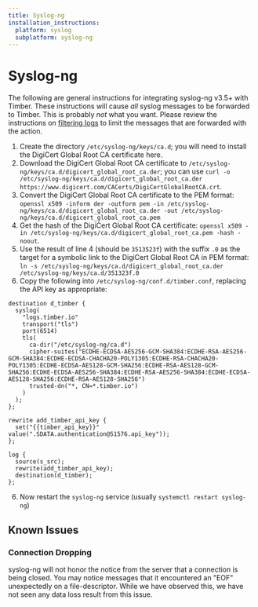 ```yaml
---
title: Syslog-ng
installation_instructions:
  platform: syslog
  subplatform: syslog-ng
---
```

# Syslog-ng

The following are general instructions for integrating syslog-ng v3.5+ with
Timber. These instructions will cause _all_ syslog messages to be forwarded to
Timber. This is probably _not_ what you want. Please review the instructions on
[filtering
logs](https://syslog-ng.com/documents/html/syslog-ng-ose-latest-guides/en/syslog-ng-ose-guide-admin/html/reference-filters.html)
to limit the messages that are forwarded with the action.

1. Create the directory `/etc/syslog-ng/keys/ca.d`; you will need to install the
   DigiCert Global Root CA certificate here.
2. Download the DigiCert Global Root CA certificate to
   `/etc/syslog-ng/keys/ca.d/digicert_global_root_ca.der`; you can use `curl -o
   /etc/syslog-ng/keys/ca.d/digicert_global_root_ca.der
   https://www.digicert.com/CACerts/DigiCertGlobalRootCA.crt`.
3. Convert the DigiCert Global Root CA certificate to the PEM format: `openssl
x509 -inform der -outform pem -in
/etc/syslog-ng/keys/ca.d/digicert_global_root_ca.der -out
/etc/syslog-ng/keys/ca.d/digicert_global_root_ca.pem`
4. Get the hash of the DigiCert Global Root CA certificate: `openssl x509 -in
   /etc/syslog-ng/keys/ca.d/digicert_global_root_ca.pem -hash -noout`.
5. Use the result of line 4 (should be `3513523f`) with the suffix `.0` as the
   target for a symbolic link to the DigiCert Global Root CA in PEM format: `ln
   -s /etc/syslog-ng/keys/ca.d/digicert_global_root_ca.der
   /etc/syslog-ng/keys/ca.d/351323f.0`
6. Copy the following into `/etc/syslog-ng/conf.d/timber.conf`, replacing the API key as appropriate:

  ```
  destination d_timber {
    syslog(
      "logs.timber.io"
      transport("tls")
      port(6514)
      tls(
        ca-dir("/etc/syslog-ng/ca.d")
        cipher-suites("ECDHE-ECDSA-AES256-GCM-SHA384:ECDHE-RSA-AES256-GCM-SHA384:ECDHE-ECDSA-CHACHA20-POLY1305:ECDHE-RSA-CHACHA20-POLY1305:ECDHE-ECDSA-AES128-GCM-SHA256:ECDHE-RSA-AES128-GCM-SHA256:ECDHE-ECDSA-AES256-SHA384:ECDHE-RSA-AES256-SHA384:ECDHE-ECDSA-AES128-SHA256:ECDHE-RSA-AES128-SHA256")
        trusted-dn("*, CN=*.timber.io")
      )
    );
  };

  rewrite add_timber_api_key {
    set("{{timber_api_key}}" value(".SDATA.authentication@51576.api_key"));
  };

  log {
    source(s_src);
    rewrite(add_timber_api_key);
    destination(d_timber);
  };
  ```

6. Now restart the `syslog-ng` service (usually `systemctl restart syslog-ng`)

## Known Issues

### Connection Dropping

syslog-ng will not honor the notice from the server that a connection is being
closed. You may notice messages that it encountered an "EOF" unexpectedly on a
file-descriptor. While we have observed this, we have not seen any data loss
result from this issue.
